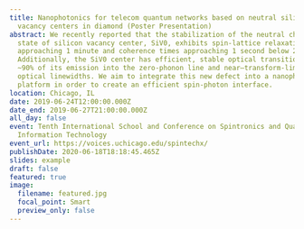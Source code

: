 ```yaml
---
title: Nanophotonics for telecom quantum networks based on neutral silicon
  vacancy centers in diamond (Poster Presentation)
abstract: We recently reported that the stabilization of the neutral charge
  state of silicon vacancy center, SiV0, exhibits spin-lattice relaxation times
  approaching 1 minute and coherence times approaching 1 second below 20K.
  Additionally, the SiV0 center has efficient, stable optical transitions with
  ~90% of its emission into the zero-phonon line and near–transform-limited
  optical linewidths. We aim to integrate this new defect into a nanophotonic
  platform in order to create an efficient spin-photon interface.
location: Chicago, IL
date: 2019-06-24T12:00:00.000Z
date_end: 2019-06-27T21:00:00.000Z
all_day: false
event: Tenth International School and Conference on Spintronics and Quantum
  Information Technology
event_url: https://voices.uchicago.edu/spintechx/
publishDate: 2020-06-18T18:18:45.465Z
slides: example
draft: false
featured: true
image:
  filename: featured.jpg
  focal_point: Smart
  preview_only: false
---
```

